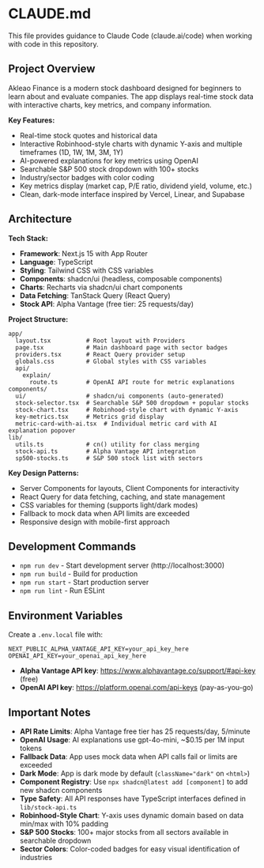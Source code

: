 # CLAUDE.md

This file provides guidance to Claude Code (claude.ai/code) when working with code in this repository.

## Project Overview

Akleao Finance is a modern stock dashboard designed for beginners to learn about and evaluate companies. The app displays real-time stock data with interactive charts, key metrics, and company information.

**Key Features:**
- Real-time stock quotes and historical data
- Interactive Robinhood-style charts with dynamic Y-axis and multiple timeframes (1D, 1W, 1M, 3M, 1Y)
- AI-powered explanations for key metrics using OpenAI
- Searchable S&P 500 stock dropdown with 100+ stocks
- Industry/sector badges with color coding
- Key metrics display (market cap, P/E ratio, dividend yield, volume, etc.)
- Clean, dark-mode interface inspired by Vercel, Linear, and Supabase

## Architecture

**Tech Stack:**
- **Framework**: Next.js 15 with App Router
- **Language**: TypeScript
- **Styling**: Tailwind CSS with CSS variables
- **Components**: shadcn/ui (headless, composable components)
- **Charts**: Recharts via shadcn/ui chart components
- **Data Fetching**: TanStack Query (React Query)
- **Stock API**: Alpha Vantage (free tier: 25 requests/day)

**Project Structure:**
```
app/
  layout.tsx          # Root layout with Providers
  page.tsx            # Main dashboard page with sector badges
  providers.tsx       # React Query provider setup
  globals.css         # Global styles with CSS variables
  api/
    explain/
      route.ts        # OpenAI API route for metric explanations
components/
  ui/                 # shadcn/ui components (auto-generated)
  stock-selector.tsx  # Searchable S&P 500 dropdown + popular stocks
  stock-chart.tsx     # Robinhood-style chart with dynamic Y-axis
  key-metrics.tsx     # Metrics grid display
  metric-card-with-ai.tsx  # Individual metric card with AI explanation popover
lib/
  utils.ts            # cn() utility for class merging
  stock-api.ts        # Alpha Vantage API integration
  sp500-stocks.ts     # S&P 500 stock list with sectors
```

**Key Design Patterns:**
- Server Components for layouts, Client Components for interactivity
- React Query for data fetching, caching, and state management
- CSS variables for theming (supports light/dark modes)
- Fallback to mock data when API limits are exceeded
- Responsive design with mobile-first approach

## Development Commands

- `npm run dev` - Start development server (http://localhost:3000)
- `npm run build` - Build for production
- `npm run start` - Start production server
- `npm run lint` - Run ESLint

## Environment Variables

Create a `.env.local` file with:
```
NEXT_PUBLIC_ALPHA_VANTAGE_API_KEY=your_api_key_here
OPENAI_API_KEY=your_openai_api_key_here
```

- **Alpha Vantage API key**: https://www.alphavantage.co/support/#api-key (free)
- **OpenAI API key**: https://platform.openai.com/api-keys (pay-as-you-go)

## Important Notes

- **API Rate Limits**: Alpha Vantage free tier has 25 requests/day, 5/minute
- **OpenAI Usage**: AI explanations use gpt-4o-mini, ~$0.15 per 1M input tokens
- **Fallback Data**: App uses mock data when API calls fail or limits are exceeded
- **Dark Mode**: App is dark mode by default (`className="dark"` on `<html>`)
- **Component Registry**: Use `npx shadcn@latest add [component]` to add new shadcn components
- **Type Safety**: All API responses have TypeScript interfaces defined in `lib/stock-api.ts`
- **Robinhood-Style Chart**: Y-axis uses dynamic domain based on data min/max with 10% padding
- **S&P 500 Stocks**: 100+ major stocks from all sectors available in searchable dropdown
- **Sector Colors**: Color-coded badges for easy visual identification of industries
